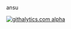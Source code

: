 ansu

[![githalytics.com alpha](https://cruel-carlota.gopagoda.com/e0dc4d6d66b16b85dd3b7a0ba3067436 "githalytics.com")](http://githalytics.com/poidl/ansu)
